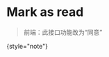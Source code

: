 # Mark as read

> 前端：此接口功能改为“同意”
> 
{style="note"}

<api-endpoint openapi-path="../cotalk.yaml" endpoint="/api/user/private/{user_id}/notification/{notification_id}" method="PUT">


</api-endpoint>